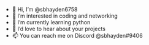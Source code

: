 - 👋 Hi, I’m @sbhayden6758
- 👀 I’m interested in coding and networking
- 🌱 I’m currently learning python
- 💞️ I’d love to hear about your projects
- 📫 You can reach me on Discord @sbhayden#9406

<!---
sbhayden6758/sbhayden6758 is a ✨ special ✨ repository because its `README.md` (this file) appears on your GitHub profile.
You can click the Preview link to take a look at your changes.
--->
